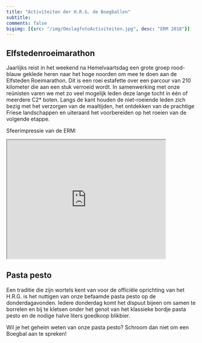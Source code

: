 ```yaml
---
title: "Activiteiten der H.R.G. de Boegballen"
subtitle: 
comments: false
bigimg: [{src: "/img/OmslagfotoActiviteiten.jpg", desc: "ERM 2018"}]
---
```


## Elfstedenroeimarathon
Jaarlijks reist in het weekend na Hemelvaartsdag een grote groep rood-blauw geklede heren naar het hoge noorden om mee te doen aan de Elfsteden Roeimarathon. Dit is een roei estafette over een parcour van 210 kilometer die aan een stuk verroeid wordt. In samenwerking met onze reünisten varen we met zo veel mogelijk leden deze lange tocht in één of meerdere C2* boten.  Langs de kant houden de niet-roeiende leden zich bezig met het verzorgen van de maaltijden, het ontdekken van de prachtige Friese landschappen en uiteraard het voorbereiden op het roeien van de volgende etappe.

Sfeerimpressie van de ERM:
 <iframe width="420" height="315"
src="https://youtu.be/Q-qwVJ3zOI0">
</iframe> 
 
## Pasta pesto
Een traditie die zijn wortels kent van voor de officiële oprichting van het H.R.G. is het nuttigen van onze befaamde pasta pesto op de donderdagavonden. Iedere donderdag komt het dispuut bijeen om samen te borrelen en bij te kletsen onder het genot van het klassieke bordje pasta pesto en de nodige halve liters goedkoop blikbier.
&nbsp;

Wil je het geheim weten van onze pasta pesto? Schroom dan niet om een Boegbal aan te spreken!